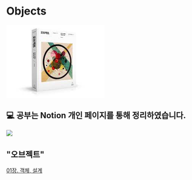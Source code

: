 # Objects

<div style="display: flex;">
    <img src="./img.jpeg" alt="Image 1" style="margin-right: 10px;">
</div>

## 💻 공부는 Notion 개인 페이지를 통해 정리하였습니다.

<a href="https://moondongmin.notion.site/OBJECTS-109357c44e5680839926e051c5a20223?pvs=4">
<img src="https://img.shields.io/badge/Notion-black?style=flat&logo=Notion&logoColor=white"
height="40px"/></a>
<br>

## "오브젝트"
[01장. 객체, 설계](https://moondongmin.notion.site/01-109357c44e5680e5891ded57604a8819?pvs=4)
